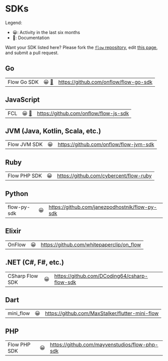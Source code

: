 # SDKs

Legend:

- 😀: Activity in the last six months
- 📘: Documentation

Want your SDK listed here? Please fork the [`flow` repository](https://github.com/onflow/flow), edit [this page](https://github.com/onflow/flow/blob/master/docs/content/sdks.md), and submit a pull request.

## Go

||||
|-|-:|-|
| Flow Go SDK | 😀 [📘](/flow-go-sdk) | https://github.com/onflow/flow-go-sdk |

## JavaScript

||||
|-|-:|-|
| FCL | 😀 [📘](/flow-js-sdk) | https://github.com/onflow/flow-js-sdk |

## JVM (Java, Kotlin, Scala, etc.)

||||
|-|-:|-|
| Flow JVM SDK | 😀 | https://github.com/onflow/flow-jvm-sdk |

## Ruby

||||
|-|-:|-|
| Flow PHP SDK | 😀 | https://github.com/cybercent/flow-ruby |

## Python

||||
|-|-:|-|
| flow-py-sdk | 😀 |  https://github.com/janezpodhostnik/flow-py-sdk |

## Elixir

||||
|-|-:|-|
| OnFlow | 😀 | https://github.com/whitepaperclip/on_flow |

## .NET (C#, F#, etc.)

||||
|-|-:|-|
| CSharp Flow SDK | 😀 | https://github.com/DCoding64/csharp-flow-sdk |

## Dart

||||
|-|-:|-|
| mini_flow | 😀 | https://github.com/MaxStalker/flutter-mini-flow |

## PHP

||||
|-|-:|-|
| Flow PHP SDK | 😀 | https://github.com/mayvenstudios/flow-php-sdk |
